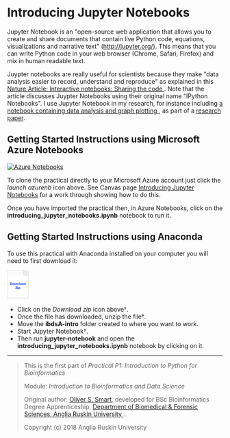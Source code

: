 # Introducing Jupyter Notebooks

Jupyter Notebook is an "open-source web application that allows you 
to create and share documents that contain live Python code, equations,
visualizations and narrative text" (http://jupyter.org/). 
This means that you can write Python code in your web browser 
(Chrome, Safari, Firefox) and mix in human readable text.

Juypter notebooks are really useful for scientists because
they make "data analysis easier to record, understand and reproduce" 
as explained in this
[Nature Article: Interactive notebooks: Sharing the code
](http://doi.org/10.1038/515151a). 
Note that the article discusses Juypter Notebooks 
using their original name "IPython Notebooks". 
I use Jupyter Notebook in my research, for instance 
including [a notebook containing data analysis and graph plotting
](https://doi.org/10.1107/S2059798318002541/ba5278sup3.html), 
as part of a
[research paper](https://doi.org/10.1107/S2059798318002541).

## Getting Started Instructions using Microsoft Azure Notebooks
[![Azure Notebooks](https://notebooks.azure.com/launch.png)](https://notebooks.azure.com/import/gh/ARU-Bioinformatics/ibdsA-intro/)

To clone the practical directly to your Microsoft Azure account just click the *launch azurenb* icon above.
See Canvas page 
[Introducing Jupyter Notebooks](https://canvas.anglia.ac.uk/courses/1490/pages/p1-introducing-jupyter-notebooks) 
for a work through showing how to do this.

Once you have imported the practical then, in Azure Notebooks, click on the 
**introducing_jupyter_notebooks.ipynb** 
notebook to run it.

## Getting Started Instructions using Anaconda 

To use this practical with Anaconda installed on your computer you will need to first download it:

[<img src="images/download_zip.png" alt="Download zip" width="50px"/>](https://github.com/ARU-Bioinformatics/ibdsA-intro/archive/master.zip)

* Click on the *Download zip* icon above†.
* Once the file has downloaded, unzip the file†. 
* Move the **ibdsA-intro** folder created to where you want to work. 
* Start Jupyter Notebook†.
* Then run **jupyter-notebook** and open the 
  **introducing_jupyter_notebooks.ipynb** 
  notebook by clicking on it.

-------------------------

> This is the first part of 
> *Practical P1: Introduction to Python for Bioinformatics*
>
> Module:
>  *Introduction to Bioinformatics and Data Science* 
>
> Original author: [Oliver S. Smart](https://www.linkedin.com/in/osmart/),
> developed for BSc Bioinformatics Degree Apprenticeship,
>  [Department of Biomedical & Forensic Sciences,
>  Anglia Ruskin University
>  ](https://www.anglia.ac.uk/science-and-technology/about/biomedical-and-forensic-science).
>
> Copyright (c) 2018 Anglia Ruskin University
